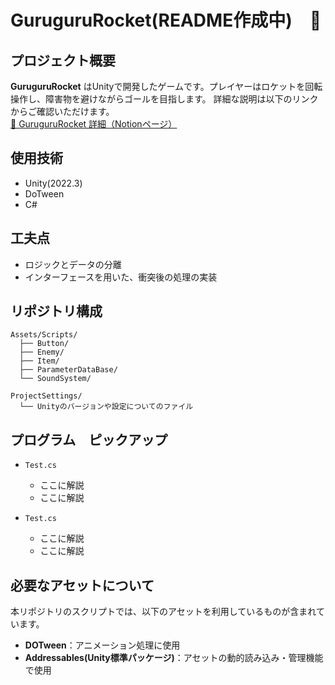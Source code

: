 # GuruguruRocket(README作成中)　🚀

## プロジェクト概要
**GuruguruRocket** はUnityで開発したゲームです。プレイヤーはロケットを回転操作し、障害物を避けながらゴールを目指します。
詳細な説明は以下のリンクからご確認いただけます。<br>
[🔗 GuruguruRocket 詳細（Notionページ）](https://picturesque-kayak-ac4.notion.site/195281634a1680678c77ceda4c0cddf1?pvs=4)  

## 使用技術
- Unity(2022.3)
- DoTween
- C#

## 工夫点
- ロジックとデータの分離
- インターフェースを用いた、衝突後の処理の実装

## リポジトリ構成
```
Assets/Scripts/
  ├── Button/
  ├── Enemy/
  ├── Item/
  ├── ParameterDataBase/
  └── SoundSystem/

ProjectSettings/
  └── Unityのバージョンや設定についてのファイル
```

## プログラム　ピックアップ
- `Test.cs`
  - ここに解説
  - ここに解説

- `Test.cs`
  - ここに解説
  - ここに解説

## 必要なアセットについて
本リポジトリのスクリプトでは、以下のアセットを利用しているものが含まれています。
- **DOTween**：アニメーション処理に使用
- **Addressables(Unity標準パッケージ)**：アセットの動的読み込み・管理機能で使用
